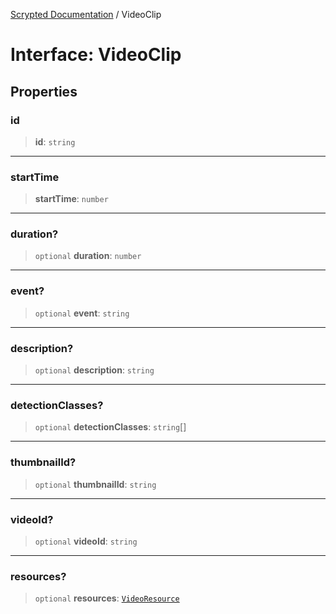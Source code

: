 [Scrypted Documentation](../globals.md) / VideoClip

# Interface: VideoClip

## Properties

### id

> **id**: `string`

***

### startTime

> **startTime**: `number`

***

### duration?

> `optional` **duration**: `number`

***

### event?

> `optional` **event**: `string`

***

### description?

> `optional` **description**: `string`

***

### detectionClasses?

> `optional` **detectionClasses**: `string`[]

***

### thumbnailId?

> `optional` **thumbnailId**: `string`

***

### videoId?

> `optional` **videoId**: `string`

***

### resources?

> `optional` **resources**: [`VideoResource`](VideoResource.md)
